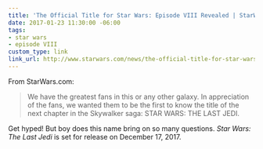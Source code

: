 ```yaml
---
title: 'The Official Title for Star Wars: Episode VIII Revealed | StarWars.com'
date: 2017-01-23 11:30:00 -06:00
tags:
- star wars
- episode VIII
custom_type: link
link_url: http://www.starwars.com/news/the-official-title-for-star-wars-episode-viii-revealed
---
```


From StarWars.com:

> We have the greatest fans in this or any other galaxy. In appreciation of the fans, we wanted them to be the first to know the title of the next chapter in the Skywalker saga: STAR WARS: THE LAST JEDI.

Get hyped! But boy does this name bring on so many questions. *Star Wars: The Last Jedi* is set for release on December 17, 2017.

